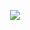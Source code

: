 <p align="center">
  <img src="https://github.com/user-attachments/assets/0bb0d9b2-5193-462e-ad1b-a4cf511590ae](https://github.com/user-attachments/assets/d69434aa-248a-41f9-b5db-7e6922ed9dea">
</p>
